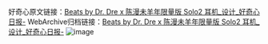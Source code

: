 好奇心原文链接：[Beats by Dr. Dre x 陈漫未羊年限量版 Solo2 耳机_设计_好奇心日报-](https://www.qdaily.com/articles/6132.html)
WebArchive归档链接：[Beats by Dr. Dre x 陈漫未羊年限量版 Solo2 耳机_设计_好奇心日报-](http://web.archive.org/web/20190623170014/https://www.qdaily.com/articles/6132.html)
![image](http://ww3.sinaimg.cn/large/007d5XDply1g3w9mjwphrj30u02dkagt)